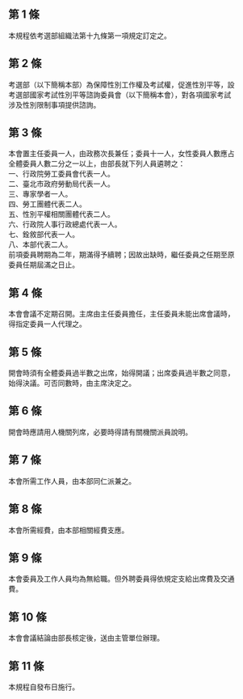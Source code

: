第 1 條
-------
本規程依考選部組織法第十九條第一項規定訂定之。

第 2 條
-------
考選部（以下簡稱本部）為保障性別工作權及考試權，促進性別平等，設  
考選部國家考試性別平等諮詢委員會（以下簡稱本會），對各項國家考試  
涉及性別限制事項提供諮詢。

第 3 條
-------
本會置主任委員一人，由政務次長兼任；委員十一人，女性委員人數應占  
全體委員人數二分之一以上，由部長就下列人員遴聘之：  
一、行政院勞工委員會代表一人。  
二、臺北市政府勞動局代表一人。  
三、專家學者一人。  
四、勞工團體代表二人。  
五、性別平權相關團體代表二人。  
六、行政院人事行政總處代表一人。  
七、銓敘部代表一人。  
八、本部代表二人。  
前項委員聘期為二年，期滿得予續聘；因故出缺時，繼任委員之任期至原  
委員任期屆滿之日止。

第 4 條
-------
本會會議不定期召開。主席由主任委員擔任，主任委員未能出席會議時，  
得指定委員一人代理之。

第 5 條
-------
開會時須有全體委員過半數之出席，始得開議；出席委員過半數之同意，  
始得決議。可否同數時，由主席決定之。

第 6 條
-------
開會時應請用人機關列席，必要時得請有關機關派員說明。

第 7 條
-------
本會所需工作人員，由本部同仁派兼之。

第 8 條
-------
本會所需經費，由本部相關經費支應。

第 9 條
-------
本會委員及工作人員均為無給職。但外聘委員得依規定支給出席費及交通  
費。

第 10 條
--------
本會會議結論由部長核定後，送由主管單位辦理。

第 11 條
--------
本規程自發布日施行。

